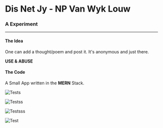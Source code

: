 # Dis Net Jy - NP Van Wyk Louw

### A Experiment

* * *

#### The Idea

One can add a thought/poem and post it. It's anonymous and just there.

**USE & ABUSE**

#### The Code

A Small App written in the **MERN** Stack.

![Tests](https://github.com/ahwelgemoed/thoughtsandpoetry/blob/master/Grun.gif)

![Testss](https://github.com/ahwelgemoed/thoughtsandpoetry/blob/master/LOAD.gif)

![Testsss](https://github.com/ahwelgemoed/thoughtsandpoetry/blob/master/Blue.gif)

![Test](https://github.com/ahwelgemoed/thoughtsandpoetry/blob/master/Untitled.gif)
